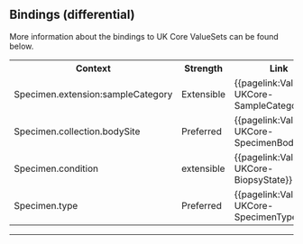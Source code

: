 ## Bindings (differential)

More information about the bindings to UK Core ValueSets can be found below.

<table class="assets" title="Bindings list">
<tr>
<th class="width30">Context</th>
<th class="width20">Strength</th>
<th class="width50">Link</th>
</tr>
<tr>
<td>Specimen.extension:sampleCategory</td>
<td>Extensible</td>
<td>{{pagelink:ValueSet-UKCore-SampleCategory}}</td>
</tr>
<tr>
<td>Specimen.collection.bodySite</td>
<td>Preferred</td>
<td>{{pagelink:ValueSet-UKCore-SpecimenBodySite}}</td>
</tr>
<tr>
<td>Specimen.condition</td>
<td>extensible</td>
<td>{{pagelink:ValueSet-UKCore-BiopsyState}}</td>
</tr>
<tr>
<td>Specimen.type</td>
<td>Preferred</td>
<td>{{pagelink:ValueSet-UKCore-SpecimenType}}</td>
</tr>
</table>

---